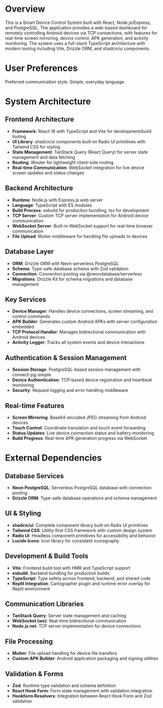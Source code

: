 # Overview

This is a Smart Device Control System built with React, Node.js/Express, and PostgreSQL. The application provides a web-based dashboard for remotely controlling Android devices via TCP connections, with features for real-time screen mirroring, device control, APK generation, and activity monitoring. The system uses a full-stack TypeScript architecture with modern tooling including Vite, Drizzle ORM, and shadcn/ui components.

# User Preferences

Preferred communication style: Simple, everyday language.

# System Architecture

## Frontend Architecture
- **Framework**: React 18 with TypeScript and Vite for development/build tooling
- **UI Library**: shadcn/ui components built on Radix UI primitives with Tailwind CSS for styling
- **State Management**: TanStack Query (React Query) for server state management and data fetching
- **Routing**: Wouter for lightweight client-side routing
- **Real-time Communication**: WebSocket integration for live device screen updates and status changes

## Backend Architecture
- **Runtime**: Node.js with Express.js web server
- **Language**: TypeScript with ES modules
- **Build Process**: esbuild for production bundling, tsx for development
- **TCP Server**: Custom TCP server implementation for Android device communication
- **WebSocket Server**: Built-in WebSocket support for real-time browser communication
- **File Upload**: Multer middleware for handling file uploads to devices

## Database Layer
- **ORM**: Drizzle ORM with Neon serverless PostgreSQL
- **Schema**: Type-safe database schema with Zod validation
- **Connection**: Connection pooling via @neondatabase/serverless
- **Migrations**: Drizzle Kit for schema migrations and database management

## Key Services
- **Device Manager**: Handles device connections, screen streaming, and control commands
- **APK Builder**: Generates custom Android APKs with server configuration embedded
- **TCP Protocol Handler**: Manages bidirectional communication with Android devices
- **Activity Logger**: Tracks all system events and device interactions

## Authentication & Session Management
- **Session Storage**: PostgreSQL-based session management with connect-pg-simple
- **Device Authentication**: TCP-based device registration and heartbeat monitoring
- **Security**: Request logging and error handling middleware

## Real-time Features
- **Screen Mirroring**: Base64-encoded JPEG streaming from Android devices
- **Touch Control**: Coordinate translation and touch event forwarding
- **Status Updates**: Live device connection status and battery monitoring
- **Build Progress**: Real-time APK generation progress via WebSocket

# External Dependencies

## Database Services
- **Neon PostgreSQL**: Serverless PostgreSQL database with connection pooling
- **Drizzle ORM**: Type-safe database operations and schema management

## UI & Styling
- **shadcn/ui**: Complete component library built on Radix UI primitives
- **Tailwind CSS**: Utility-first CSS framework with custom design system
- **Radix UI**: Headless component primitives for accessibility and behavior
- **Lucide Icons**: Icon library for consistent iconography

## Development & Build Tools
- **Vite**: Frontend build tool with HMR and TypeScript support
- **esbuild**: Backend bundling for production builds
- **TypeScript**: Type safety across frontend, backend, and shared code
- **Replit Integration**: Cartographer plugin and runtime error overlay for Replit environment

## Communication Libraries
- **TanStack Query**: Server state management and caching
- **WebSocket (ws)**: Real-time bidirectional communication
- **Node.js net**: TCP server implementation for device connections

## File Processing
- **Multer**: File upload handling for device file transfers
- **Custom APK Builder**: Android application packaging and signing utilities

## Validation & Forms
- **Zod**: Runtime type validation and schema definition
- **React Hook Form**: Form state management with validation integration
- **Hookform Resolvers**: Integration between React Hook Form and Zod validation